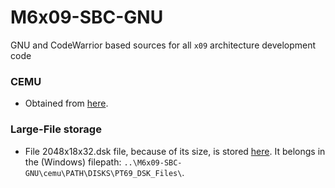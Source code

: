 # M6x09-SBC-GNU
GNU and CodeWarrior based sources for all `x09` architecture development code

### CEMU

* Obtained from [here](http://www.evenson-consulting.com/swtpc/Downloads.htm).

### Large-File storage

* File 2048x18x32.dsk file, because of its size, is stored [here](https://drive.proton.me/urls/0H3N2021S8#mFNlz490GTwU).
It belongs in the (Windows) filepath: `..\M6x09-SBC-GNU\cemu\PATH\DISKS\PT69_DSK_Files\`.